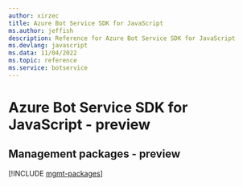 ```yaml
---
author: xirzec
title: Azure Bot Service SDK for JavaScript
ms.author: jeffish
description: Reference for Azure Bot Service SDK for JavaScript
ms.devlang: javascript
ms.data: 11/04/2022
ms.topic: reference
ms.service: botservice
---
```

# Azure Bot Service SDK for JavaScript - preview

## Management packages - preview
[!INCLUDE [mgmt-packages](bot-service-mgmt-index.md)]